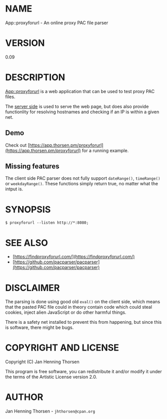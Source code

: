 # NAME

App::proxyforurl - An online proxy PAC file parser

# VERSION

0.09

# DESCRIPTION

[App::proxyforurl](https://metacpan.org/pod/App%3A%3Aproxyforurl) is a web application that can be used to test proxy PAC
files.

The [server side](https://metacpan.org/pod/Mojolicious) is used to serve the web page, but does also
provide functionlity for resolving hostnames and checking if an IP is within
a given net.

## Demo

Check out [https://app.thorsen.pm/proxyforurl](https://app.thorsen.pm/proxyforurl) for a running example.

## Missing features

The client side PAC parser does not fully support `dateRange()`, `timeRange()`
or `weekdayRange()`. These functions simply return true, no matter what the
intput is.

# SYNOPSIS

    $ proxyforurl --listen http://*:8080;

# SEE ALSO

- [https://findproxyforurl.com/](https://findproxyforurl.com/)
- [https://github.com/pacparser/pacparser](https://github.com/pacparser/pacparser)

# DISCLAIMER

The parsing is done using good old `eval()` on the client side, which means
that the pasted PAC file could in theory contain code which could steal
cookies, inject alien JavaScript or do other harmful things.

There is a safety net installed to prevent this from happening, but since
this is software, there might be bugs.

# COPYRIGHT AND LICENSE

Copyright (C) Jan Henning Thorsen

This program is free software, you can redistribute it and/or modify it under
the terms of the Artistic License version 2.0.

# AUTHOR

Jan Henning Thorsen - `jhthorsen@cpan.org`
